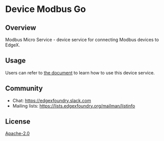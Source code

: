 # Device Modbus Go
## Overview
Modbus Micro Service - device service for connecting Modbus devices to EdgeX.
## Usage
Users can refer to [the document](https://docs.edgexfoundry.org/1.2/examples/Ch-ExamplesAddingModbusDevice) to learn how to use this device service.

## Community
- Chat: https://edgexfoundry.slack.com
- Mailing lists: https://lists.edgexfoundry.org/mailman/listinfo

## License
[Apache-2.0](LICENSE)
